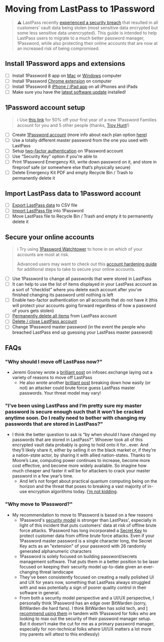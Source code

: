 # Moving from LastPass to 1Password
>⚠️ LastPass recently [experienced a security breach](https://www.wired.com/story/lastpass-breach-vaults-password-managers/) that resulted in all customers’ vault data being stolen (most sensitive data encrypted but some less sensitive data unencrypted). This guide is intended to help LastPass users to migrate to a much better password manager, 1Password, while also protecting their online accounts that are now at an increased risk of being compromised.

## Install 1Password apps and extensions

- [ ] Install 1Password 8 app on [Mac](https://downloads.1password.com/mac/1Password.zip) or [Windows](https://downloads.1password.com/win/1PasswordSetup-latest.exe) computer
- [ ] Install 1Password [Chrome extension](https://chrome.google.com/webstore/detail/1password-%E2%80%93-password-mana/aeblfdkhhhdcdjpifhhbdiojplfjncoa) on computer
- [ ] Install 1Password 8 [iPhone / iPad app](https://apps.apple.com/app/id1511601750?mt=8) on all iPhones and iPads  
- [ ] Make sure you have the [latest software update](https://support.apple.com/en-us/HT204204) installed!

## 1Password account setup

>ℹ️ Use [this link](https://start.1password.com/sign-up/family?c=TROY-MXIEYXAH) for 50% off your first year of a new 1Password Families account for you and 5 other people (thanks, [Troy Hunt](https://www.troyhunt.com/a-password-manager-isnt-just-for-christmas-its-for-life-so-heres-50-percent-off/)!)

- [ ]  Create [1Password account](https://start.1password.com/sign-up/plan) (more info about each plan option [here](https://1password.com/sign-up/))
- [ ]  Use a totally different master password from the one you used with LastPass 
- [ ]  Setup [two-factor authentication](https://my.1password.com/profile/2fa) on 1Password account
- [ ]  Use “Security Key” option if you're able to
- [ ]  Print 1Password Emergency Kit, write down password on it, and store in fireproof safe (or somewhere else that’s physically secure)
- [ ]  Delete Emergency Kit PDF and empty Recycle Bin / Trash to permanently delete it

## Import LastPass data to 1Password account

- [ ]  [Export LastPass data](https://support.1password.com/import-lastpass/) to CSV file
- [ ]  [Import LastPass file](https://my.1password.com/import/lastpass) into 1Password
- [ ]  Move LastPass file to Recycle Bin / Trash and empty it to permanently delete it

## Secure your online accounts

>ℹ️ Try using [1Password Watchtower](https://support.1password.com/watchtower/) to hone in on which of your accounts are most at risk. 
>
>Advanced users may want to check out this [account hardening guide](https://justinpagano.substack.com/p/protecting-against-a-password-manager-8f6) for additional steps to take to secure your online accounts.

- [ ]  Use 1Password to change all passwords that were stored in LastPass
- [ ]  It can help to use the list of items displayed in your LastPass account as a sort of “checklist” where you delete each account after you’ve finished changing its password until nothing is left
- [ ]  Enable two-factor authentication on all accounts that do not have it (this will protect your accounts going forward regardless of how a password of yours gets stolen)
- [ ]  [Permanently delete all items](https://support.lastpass.com/help/permanently-delete-items-lp020012) from LastPass account
- [ ]  [Delete / close LastPass account](https://lastpass.com/my.php)
- [ ]  Change 1Password master password (in the event the people who breached LastPass end up guessing your LastPass master password)

## FAQs

### "Why should I move off LastPass now?"
-  Jeremi Gosney wrote a [brilliant post](https://archive.is/Mumto) on infosec.exchange laying out a variety of reasons to move off LastPass
	- He also wrote another [brilliant post](https://archive.ph/w95Lu) breaking down how easily (or not) an attacker could brute force guess LastPass master passwords. Your threat model may vary!

### "I’ve been using LastPass and I’m pretty sure my master password is secure enough such that it won’t be cracked anytime soon. Do I really need to bother with changing my passwords that are stored in LastPass?"
-   I think the better question to ask is “by when should I have changed my passwords that are stored in LastPass?”. Whoever took all of this encrypted vault data probably is going to hold onto it for…ever. And they’ll likely share it, either by selling it on the black market or, if they’re a nation-state actor, by sharing it with allied nation-states. Thanks to Moore’s Law, computing power continues to increase, become more cost effective, and become more widely available. So imagine how much cheaper and faster it will be for attackers to crack your master password in a few year’s time.
	- And let’s not forget about practical quantum computing being on the horizon and the threat that poses to breaking a vast majority of in-use encryption algorithms today. [I’m not kidding](https://www.schneier.com/blog/archives/2023/01/breaking-rsa-with-a-quantum-computer.html).

### "Why move to 1Password?"
-   My recommendation to move to 1Password is based on a few reasons
	- 1Password's [security model](https://1passwordstatic.com/files/security/1password-white-paper.pdf) is stronger than LastPass', especially in light of this incident that puts customers' data at risk of offline brute force attacks. 1Password has long incorporated a [Secret Key](https://support.1password.com/secret-key-security/) to protect customer data from offline brute force attacks. Even if your 1Password master password is a single character long, the Secret Key acts as an "extension" of your password with 26 randomly generated alphanumeric characters
	- 1Password is solely focused on building password/secrets management software. That puts them in a better position to be laser focused on keeping their security model up-to-date given an ever-changing threat landscape
	- They've been consistently focused on creating a really polished UI and UX for years now, something that LastPass always struggled with and was potentially a sign of poorer quality control in their software in general.
	- From both a security model perspective and a UI/UX perspective, I personally think 1Password has an edge over BitWarden (sorry, BitWarden die hard fans). I think BitWarden has solid tech, and [I recommend using them](https://justinpagano.substack.com/i/90282736/password-manager-apps) in tandem with 1Password for folks who are looking to max out the security of their password manager setup. But it doesn’t make the cut for me as a primary password manager, especially for non-technical folks where UI/UX matters a lot more (my parents will attest to this endlessly)

